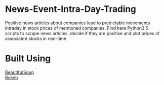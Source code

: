 # News-Event-Intra-Day-Trading

Positive news articles about companies lead to predictable movements intraday in stock prices of mentioned companies.
Find here Python3.5 scripts to scrape news articles, decide if they are positive and plot prices of associated stocks in real-time.

# Built Using
<a href="https://www.crummy.com/software/BeautifulSoup/">BeautifulSoup</a>  
<a href="http://bokeh.pydata.org/en/latest/">Bokeh</a>

